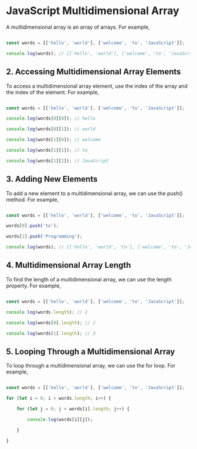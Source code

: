# JavaScript Multidimensional Array

A multidimensional array is an array of arrays. For example,

```js

const words = [['hello', 'world'], ['welcome', 'to', 'JavaScript']];

console.log(words); // [['hello', 'world'], ['welcome', 'to', 'JavaScript']]

```

## 2. Accessing Multidimensional Array Elements

To access a multidimensional array element, use the index of the array and the index of the element. For example,

```js

const words = [['hello', 'world'], ['welcome', 'to', 'JavaScript']];

console.log(words[0][0]); // hello

console.log(words[0][1]); // world

console.log(words[1][0]); // welcome

console.log(words[1][1]); // to

console.log(words[1][2]); // JavaScript

```

## 3. Adding New Elements

To add a new element to a multidimensional array, we can use the push() method. For example,

```js

const words = [['hello', 'world'], ['welcome', 'to', 'JavaScript']];

words[0].push('to');

words[1].push('Programming');

console.log(words); // [['hello', 'world', 'to'], ['welcome', 'to', 'JavaScript', 'Programming']]

```

## 4. Multidimensional Array Length

To find the length of a multidimensional array, we can use the length property. For example,

```js

const words = [['hello', 'world'], ['welcome', 'to', 'JavaScript']];

console.log(words.length); // 2

console.log(words[0].length); // 2

console.log(words[1].length); // 3

```

## 5. Looping Through a Multidimensional Array

To loop through a multidimensional array, we can use the for loop. For example,

```js

const words = [['hello', 'world'], ['welcome', 'to', 'JavaScript']];

for (let i = 0; i < words.length; i++) {

    for (let j = 0; j < words[i].length; j++) {

        console.log(words[i][j]);

    }

}

```
